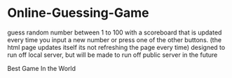 # Online-Guessing-Game
guess random number between 1 to 100 with a scoreboard that is updated every time you input a new number or press one of the other buttons. (the html page updates itself its not refreshing the page every time) designed to run off local server, but will be made to run off public server in the future

Best Game In the World

